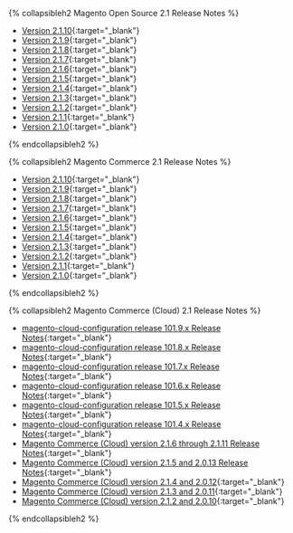<div markdown="1">

{% collapsibleh2 Magento Open Source 2.1 Release Notes %}
*	[Version 2.1.10]({{page.baseurl}}release-notes/ReleaseNotes2.1.10CE.html){:target="_blank"}
*	[Version 2.1.9]({{page.baseurl}}release-notes/ReleaseNotes2.1.9CE.html){:target="_blank"}
*	[Version 2.1.8]({{page.baseurl}}release-notes/ReleaseNotes2.1.8CE.html){:target="_blank"}
*	[Version 2.1.7]({{page.baseurl}}release-notes/ReleaseNotes2.1.7CE.html){:target="_blank"}
*	[Version 2.1.6]({{page.baseurl}}release-notes/ReleaseNotes2.1.6CE.html){:target="_blank"}
*	[Version 2.1.5]({{page.baseurl}}release-notes/ReleaseNotes2.1.5CE.html){:target="_blank"}
*	[Version 2.1.4]({{page.baseurl}}release-notes/ReleaseNotes2.1.4CE.html){:target="_blank"}
*	[Version 2.1.3]({{page.baseurl}}release-notes/ReleaseNotes2.1.3CE.html){:target="_blank"}
*	[Version 2.1.2]({{page.baseurl}}release-notes/ReleaseNotes2.1.2CE.html){:target="_blank"}
*	[Version 2.1.1]({{page.baseurl}}release-notes/ReleaseNotes2.1.1CE.html){:target="_blank"}
*	[Version 2.1.0]({{page.baseurl}}release-notes/ReleaseNotes2.1.0CE.html){:target="_blank"}

{% endcollapsibleh2 %}


{% collapsibleh2 Magento Commerce 2.1 Release Notes %}
*	[Version 2.1.10]({{page.baseurl}}release-notes/ReleaseNotes2.1.10EE.html){:target="_blank"}
*	[Version 2.1.9]({{page.baseurl}}release-notes/ReleaseNotes2.1.9EE.html){:target="_blank"}
*	[Version 2.1.8]({{page.baseurl}}release-notes/ReleaseNotes2.1.8EE.html){:target="_blank"}
*	[Version 2.1.7]({{page.baseurl}}release-notes/ReleaseNotes2.1.7EE.html){:target="_blank"}
*	[Version 2.1.6]({{page.baseurl}}release-notes/ReleaseNotes2.1.6EE.html){:target="_blank"}
*	[Version 2.1.5]({{page.baseurl}}release-notes/ReleaseNotes2.1.5EE.html){:target="_blank"}
*	[Version 2.1.4]({{page.baseurl}}release-notes/ReleaseNotes2.1.4EE.html){:target="_blank"}
*	[Version 2.1.3]({{page.baseurl}}release-notes/ReleaseNotes2.1.3EE.html){:target="_blank"}
*	[Version 2.1.2]({{page.baseurl}}release-notes/ReleaseNotes2.1.2EE.html){:target="_blank"}
*	[Version 2.1.1]({{page.baseurl}}release-notes/ReleaseNotes2.1.1EE.html){:target="_blank"}
*	[Version 2.1.0]({{page.baseurl}}release-notes/ReleaseNotes2.1.0EE.html){:target="_blank"}

{% endcollapsibleh2 %}

{% collapsibleh2 Magento Commerce (Cloud) 2.1 Release Notes %}

*	[magento-cloud-configuration release 101.9.x Release Notes]({{page.baseurl}}cloud/release-notes/CloudReleaseNotes101.9.html){:target="_blank"}
*	[magento-cloud-configuration release 101.8.x Release Notes]({{page.baseurl}}cloud/release-notes/CloudReleaseNotes101.8.html){:target="_blank"}
*	[magento-cloud-configuration release 101.7.x Release Notes]({{page.baseurl}}cloud/release-notes/CloudReleaseNotes101.7.html){:target="_blank"}
*	[magento-cloud-configuration release 101.6.x Release Notes]({{page.baseurl}}cloud/release-notes/CloudReleaseNotes101.6.html){:target="_blank"}
*	[magento-cloud-configuration release 101.5.x Release Notes]({{page.baseurl}}cloud/release-notes/CloudReleaseNotes101.5.html){:target="_blank"}
*	[magento-cloud-configuration release 101.4.x Release Notes]({{page.baseurl}}cloud/release-notes/CloudReleaseNotes101.4.html){:target="_blank"}
*	[Magento Commerce (Cloud) version 2.1.6 through 2.1.11 Release Notes]({{page.baseurl}}cloud/release-notes/CloudReleaseNotes2.1.5.html){:target="_blank"}
*	[Magento Commerce (Cloud) version 2.1.5 and 2.0.13 Release Notes]({{page.baseurl}}cloud/release-notes/CloudReleaseNotes2.1.5.html){:target="_blank"}
*	[Magento Commerce (Cloud) version 2.1.4 and 2.0.12]({{page.baseurl}}cloud/release-notes/CloudReleaseNotes2.1.4.html){:target="_blank"}
*	[Magento Commerce (Cloud) version 2.1.3 and 2.0.11]({{page.baseurl}}cloud/release-notes/CloudReleaseNotes2.1.3.html){:target="_blank"}
*	[Magento Commerce (Cloud) version 2.1.2 and 2.0.10]({{page.baseurl}}cloud/release-notes/CloudReleaseNotes2.1.2.html){:target="_blank"}

{% endcollapsibleh2 %}
